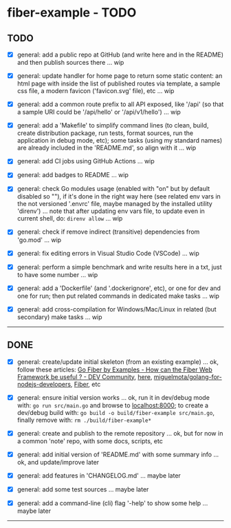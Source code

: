 # fiber-example - TODO

## TODO

* [x] general: add a public repo at GitHub (and write here and in the README) and then publish sources there ... wip
* [x] general: update handler for home page to return some static content: an html page with inside the list of published routes via template, a sample css file, a modern favicon ('favicon.svg' file), etc ... wip
* [x] general: add a common route prefix to all API exposed, like '/api' (so that a sample URI could be '/api/hello' or '/api/v1/hello') ... wip
* [x] general: add a 'Makefile' to simplify command lines (to clean, build, create distribution package, run tests, format sources, run the application in debug mode, etc); some tasks (using my standard names) are already included in the 'README.md', so align with it ... wip
* [x] general: add CI jobs using GitHub Actions ... wip
* [x] general: add badges to README ... wip
* [x] general: check Go modules usage (enabled with "on" but by default disabled so ""), if it's done in the right way here (see related env vars in the not versioned '.envrc' file, maybe managed by the installed utility 'direnv') ... note that after updating env vars file, to update even in current shell, do: `direnv allow` ... wip
* [x] general: check if remove indirect (transitive) dependencies from 'go.mod' ... wip
* [x] general: fix editing errors in Visual Studio Code (VSCode) ... wip
* [x] general: perform a simple benchmark and write results here in a txt, just to have some number ... wip
* [x] general: add a 'Dockerfile' (and '.dockerignore', etc), or one for dev and one for run; then put related commands in dedicated make tasks ... wip
* [x] general: add cross-compilation for Windows/Mac/Linux in related (but secondary) make tasks ... wip


---------------


## DONE

* [x] general: create/update initial skeleton (from an existing example) ... ok, follow these articles: [Go Fiber by Examples - How can the Fiber Web Framework be useful ? - DEV Community](https://dev.to/koddr/go-fiber-by-examples-how-can-the-fiber-web-framework-be-useful-487a), [here](https://dev.to/koddr/build-a-restful-api-on-go-fiber-postgresql-jwt-and-swagger-docs-in-isolated-docker-containers-475j), [miguelmota/golang-for-nodejs-developers](https://github.com/miguelmota/golang-for-nodejs-developers), [Fiber](https://gofiber.io/), etc
* [x] general: ensure initial version works ... ok, run it in dev/debug mode with: `go run src/main.go` and browse to [localhost:8000](http://127.0.0.1:8000/); to create a dev/debug build with: `go build -o build/fiber-example src/main.go`, finally remove with: `rm ./build/fiber-example*`
* [x] general: create and publish to the remote repository ... ok, but for now in a common 'note' repo, with some docs, scripts, etc
* [x] general: add initial version of 'README.md' with some summary info ... ok, and update/improve later
* [x] general: add features in 'CHANGELOG.md' ... maybe later
* [x] general: add some test sources ... maybe later
* [x] general: add a command-line (cli) flag '-help' to show some help ... maybe later


---------------
